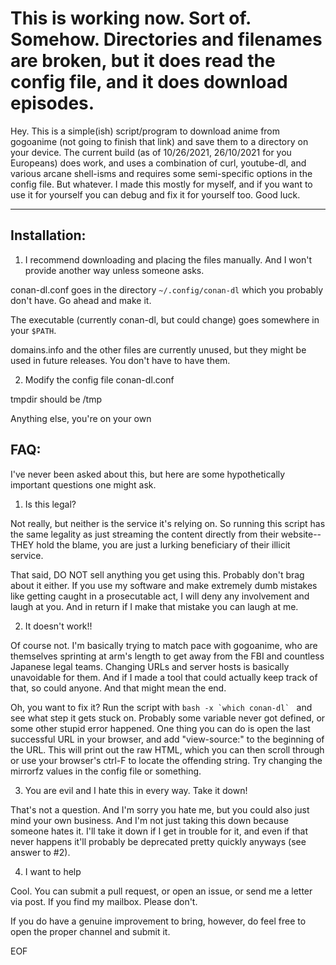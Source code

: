 # This is working now. Sort of. Somehow. Directories and filenames are broken, but it does read the config file, and it does download episodes.

Hey. This is a simple(ish) script/program to download anime from gogoanime (not going to finish that link) and save them to a directory on your device.
The current build
(as of 10/26/2021, 26/10/2021 for you Europeans)
does work, and
uses a combination of curl, youtube-dl, and various arcane shell-isms
and requires some semi-specific options in the config file. But whatever.
I made this mostly for myself, and if you want to use it for yourself
you can debug and fix it for yourself too. Good luck.

---

## Installation:

1. I recommend downloading and placing the files manually. And I won't provide another way unless someone asks.

conan-dl.conf goes in the directory `~/.config/conan-dl` which you probably don't have. Go ahead and make it.

The executable (currently conan-dl, but could change) goes somewhere in your `$PATH`.

domains.info and the other files are currently unused, but they might be used in future releases. You don't have to have them.

2. Modify the config file conan-dl.conf

tmpdir should be /tmp

Anything else, you're on your own

## FAQ:

I've never been asked about this, but here are some hypothetically important questions one might ask.

1. Is this legal?

Not really, but neither is the service it's relying on. So running this script has the same legality as just streaming the content directly from their website-- THEY hold the blame, you are just a lurking beneficiary of their illicit service.

That said, DO NOT sell anything you get using this. Probably don't brag about it either. If you use my software and make extremely dumb mistakes like getting caught in a prosecutable act, I will deny any involvement and laugh at you. And in return if I make that mistake you can laugh at me.

2. It doesn't work!!

Of course not. I'm basically trying to match pace with gogoanime, who are themselves sprinting at arm's length to get away from the FBI and countless Japanese legal teams. Changing URLs and server hosts is basically unavoidable for them. And if I made a tool that could actually keep track of that, so could anyone. And that might mean the end.

Oh, you want to fix it? Run the script with ```bash -x `which conan-dl` ``` and see what step it gets stuck on. Probably some variable never got defined, or some other stupid error happened. One thing you can do is open the last successful URL in your browser, and add "view-source:" to the beginning of the URL. This will print out the raw HTML, which you can then scroll through or use your browser's ctrl-F to locate the offending string. Try changing the mirrorfz values in the config file or something.

3. You are evil and I hate this in every way. Take it down!

That's not a question. And I'm sorry you hate me, but you could also just mind your own business. And I'm not just taking this down because someone hates it. I'll take it down if I get in trouble for it, and even if that never happens it'll probably be deprecated pretty quickly anyways (see answer to #2).

4. I want to help

Cool. You can submit a pull request, or open an issue, or send me a letter via post. If you find my mailbox. Please don't.

If you do have a genuine improvement to bring, however, do feel free to open the proper channel and submit it.

EOF
